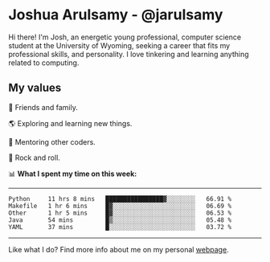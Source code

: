 # Joshua Arulsamy - @jarulsamy

Hi there! I'm Josh, an energetic young professional, computer science student at the University of Wyoming, seeking a career that fits my professional skills, and personality. I love tinkering and learning anything related to computing.

## My values

:yellow_heart: Friends and family.

:earth_americas: Exploring and learning new things.

:book: Mentoring other coders.

:guitar: Rock and roll.

:bar_chart: **What I spent my time on this week:**

------
<!--START_SECTION:waka-->
```text
Python     11 hrs 8 mins   ████████████████▓░░░░░░░░   66.91 % 
Makefile   1 hr 6 mins     █▓░░░░░░░░░░░░░░░░░░░░░░░   06.69 % 
Other      1 hr 5 mins     █▓░░░░░░░░░░░░░░░░░░░░░░░   06.53 % 
Java       54 mins         █▒░░░░░░░░░░░░░░░░░░░░░░░   05.48 % 
YAML       37 mins         █░░░░░░░░░░░░░░░░░░░░░░░░   03.72 % 
```
<!--END_SECTION:waka-->
------

Like what I do? Find more info about me on my personal [webpage](https://arulsamy.me).
